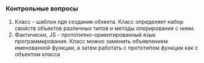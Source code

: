 ### Контрольные вопросы
1. Класс - шаблон лдя создания обхекта. Класс определяет набор свойств объектов различных типов и методы оперирования с ними.
2. Фактически, JS - прототипно-ориентированный язык программирования. Класс можно заменить объявлением именованной функции, а затем работать с прототипом функции как с объектом класса
